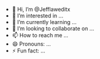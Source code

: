 - 👋 Hi, I’m @Jefflaweditx
- 👀 I’m interested in ...
- 🌱 I’m currently learning ...
- 💞️ I’m looking to collaborate on ...
- 📫 How to reach me ...
- 😄 Pronouns: ...
- ⚡ Fun fact: ...

<!---
Jefflaweditx/Jefflaweditx is a ✨ special ✨ repository because its `README.md` (this file) appears on your GitHub profile.
You can click the Preview link to take a look at your changes.
--->
